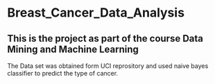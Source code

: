 # Breast_Cancer_Data_Analysis
## This is the project as part of the course Data Mining and Machine Learning 
The Data set was obtained form UCI reprository and used naive bayes classifier to predict the type of cancer.
